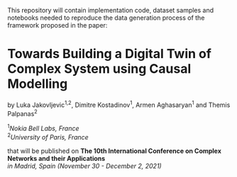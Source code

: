 This repository will contain implementation code, dataset samples and notebooks needed to reproduce the data generation process of the framework proposed in the paper:

# Towards Building a Digital Twin of Complex System using Causal Modelling
by Luka Jakovljevic<sup>1,2</sup>, Dimitre Kostadinov<sup>1</sup>, Armen Aghasaryan<sup>1</sup> and Themis Palpanas<sup>2</sup>

<sup>1</sup>*Nokia Bell Labs, France*\
<sup>2</sup>*University of Paris, France*

that will be published on **The 10th International Conference on Complex Networks and their Applications**\
*in Madrid, Spain (November 30 - December 2, 2021)*
